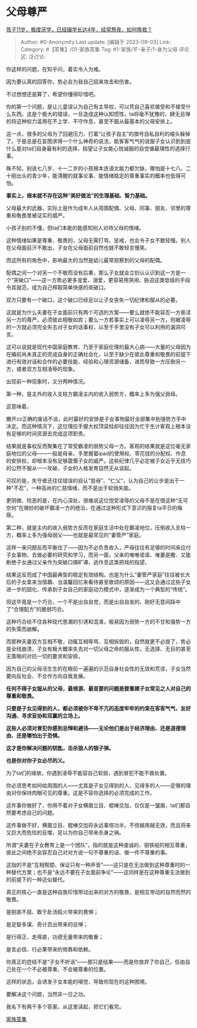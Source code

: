 # 父母尊严
[孩子11岁，极度厌学，已经辍学长达4年，经常熬夜，如何挽救？](https://www.zhihu.com/question/620035176/answer/3194629543)

> Author: #0-Anonymity
> Last update: [编辑于 2023-09-03]
> Link:
> Category: #【答集】/01-家族答集 
> Tag: #1-家族/1F-亲子/1-身为父母
> 评论区:
> 泛讨论:

你这样的问题，在知乎问，着实令人为难。

因为要认真的回答你，势必会为我自己招来攻击和伤害。

不过想想还是算了，希望你懂得珍惜吧。

你的第一个问题，是让儿童误认为自己有主导权，可以凭自己喜欢接受和不接受什么东西。这是个极大的错误，一旦造成这种认知惯性，ta将毫不犹豫的、肆无忌惮的将这种权力滥用在不上学、不守作息，甚至不服从最基本的父母安排上。

这一点，很多的父母为了回避压力，打着“让孩子自主”的旗号自私自利的缩头躲掉了。于是总是在妄图求得一个什么神奇的说法，能客客气气的说服子女认识到到底什么是对ta们自身最有利的选择，指望让子女能心悦诚服的自觉循最理性的选择行事。

殊不知，别说七八岁、十一二岁的小孩根本连语文能力都欠缺，哪怕是十七八、二十刚出头的青少年，能清醒的就事论事、能情绪稳定的尊重事实的概率也低得可怕。

**事实上，根本就不存在这种“美好做法”的生理基础、智力基础。**

父母最大的武器，实际上是作为成年人从周围配偶、父母、同事、朋友、邻里的尊重和敬畏里被证实的威严。

小孩子别的不懂，但ta们本能的能感知别人对待父母的情绪。

这种情绪如果是尊重、敬畏的，父母无需打骂、惩戒，也会令子女不敢轻慢。别人在父母面前汗不敢出，子女在父母面前自然也就不敢轻言慢笑。

而这所有的角色中，影响最大的当然是幼儿最常观察到的父母的配偶。

配偶之间一个对另一个不敬而没有后果，那么子女就会立刻认认识到这一方是一个“突破口”——这一方势必更多宠爱、溺爱，更容易用哭闹、胁迫这类低级的手段令其就范，成为自己榨取简单快感的突破口。

双方只要有一个破口，这个破口已经足以让子女丧失一切纪律和服从的必要。

这就是为什么夫妻在子女面前只有两个可选的方案——要么就绝不能容忍一方亵渎另一方的尊严，必须彼此相敬如宾；要么一方若事实上可以凌辱另一方，则被凌辱的一方就必须完全失去对子女的话事权，以至于手里没有子女可以利用的漏洞可言。

这可以说就是现代中国家庭教育、乃至于家庭伦理的最大心病——大量的父母因为在婚前尚未真正的完成自身的正确社会化，以至于缺少在彼此尊重和敬畏的前提下进行有效对话和合作的必要技能、经验和心理资源储备，进而导致一方压倒另一方，或者双方互相凌辱的现象。

出现前一种现象时，又分两种情况。

第一种，是主外的收入支柱方霸凌主内的收入弱势方，概率上多为强父弱母。

这意味着，

撇开zz正确的废话不谈，此时最好的安排是子女事物最好全部集中到强势方手中决定。而这种情况下，这位理应手握大权顶梁柱却往往因为忙于生计客观上根本没有足够的时间资源去完成这项职责。

结果就是事权反而聚集在了常受霸凌的弱势父母一方。客观的结果就是这位毫无家庭地位的父母——一般是母亲，手里握着ipad的使用权、零花钱的分配权、作息的安排权，却根本没有足够震慑子女的威严。这些纪律几乎必定被子女近乎无技巧的公然不服从一一攻破，子女的人格发育自然无从谈起。

可叹的是，失守者还往往错误的自认“慈母”、“仁父”，认为自己的让步是出于一种“不忍”，一种高尚的仁慈情绪，而不是出于软弱失能。

更阴微、险恶的是，在内心深处，很难说这位饱受凌辱的父母不是在借这种“无可奈何”在微妙的破坏霸凌一方的统治，在通过这种形式下意识的报复ta平日的侮辱。

第二种，就是主内的收入弱势方反而在家庭生活中处在霸凌地位，压倒收入支柱一方，概率上多为强母弱父——也就是最常见的“妻管严”家庭。

这样一来问题反而平衡住了——因为不必负责收入，严母往往有足够的时间来应付子女事物，去做必要的研究和学习，而另一面，父亲的唯唯诺诺、唯妻是瞻、又能断绝子女通过父亲作为突破口搞旷课、逃作息这类把戏的指望。

结果这反而成了中国最典型的稳定有效结构。也是为什么“妻管严家庭”往往被长大后的子女拿来当情趣、当温馨回忆来看待甚至歌颂的原因——这又会通过这些子女进一步的固化、传承到子女自己的家庭动力模式中，逐渐成为一个典型的“传统”。

但这毕竟是一个巧合，一个不是出自自觉，而是出自自发的、刚好无意间踩中了“合理配方”的脆弱巧合。

这种巧合经不住各种现代思潮的引诱和混淆，极易因为弱势一方的不甘和强势一方的失策而崩解。

而那种夫妻双方互相不敬，动辄互相辱骂、互相拆毁的，自然就更不必提了，势必是全线崩溃，子女有极大概率失去对一切父母之命的服从性，无选择、无目的甚至无策略的对抗一切的要求和安排。

因为自己的父母活生生的在眼前一遍遍的示范自身社会性的无效和荒谬，子女当然要向反社会、不合作方向自我发展。

**任何不得子女服从的父母，最根源、最首要的问题是要重建子女常见之人对自己的尊重和敬畏。**

**只要是子女见得到的人，都必须被你不卑不亢的态度牢牢的约束在客客气气、友好沟通、寻求妥协和双赢的立场上。**

**这些人必须对冒犯你感到忌惮和避讳——无论他们是出于经济理由、还是道德理由、还是哪怕出于恐惧。**

**这才是你解决问题的钥匙，击杀狼人的银子弹。**

**也是你对你子女必尽的义。**

为了ta们的缘故，你遇到凌辱不能容自己软弱，遇到冒犯不能不做处置。

你必须思考如何给周围的人——尤其是子女见得到的人、见得多的人——足够的理由对你保持肉眼可见的尊重。这是不容你选择的必须完成的工作。

这件事你做好了，你用不着对子女横眉立目、棍棒交加，仅仅是一皱眉，ta们都自然要考虑自己的问题。

这件事做不好，横眉立目、棍棒交加将永远事倍功半。不但越用越无效，而且将来又巨大而危险的反噬，足以为你自己带来杀身之祸。

所谓“夫妻在子女教育上是一个团队”，指的就是这种虔诚的、钢铁般的相互尊重，彼此之间绝不会容忍自己对对方说一句不尊重的话、做一件不尊重的事。

这指的不是“互相帮腔、保证只有一种声音”——这只是在无法做到这种尊重时的一种替代方案；也不是“永远不要在子女面前争论”——这同样是在这种尊重无法做到的前提下的一种近似替代。

真正的核心一直是这种自我珍惜带动出来的对方的敬畏，是相互带动的自然而然的敬畏。

是刚直不屈、敢于赴汤蹈火带来的畏惧；

是足智多谋、奇计百出带来的忌惮；

是行得正、走得直，功德无量带来的敬重；

是言必信、行必果带来的倚靠和依赖。

你真正的症结不是“子女不听话”——那只是结果——而是你放弃了你自己，任由自己处在一个不必被尊重、不会被尊重的位置。

这样的状态，会诱发子女本能的嗅觉，导致你现在的这种困境。

要解决这个问题，当然非一日之功。

我名下有两千多个答案，从这里读起，把它们看完。

[家族答集](https://zhihu.com/collection/378738313)
